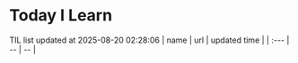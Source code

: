 # Today I Learn 
TIL list updated at 2025-08-20 02:28:06
| name | url | updated time |
| :--- | -- | -- |
